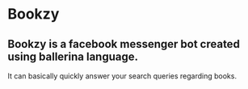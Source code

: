# Bookzy
Bookzy is a facebook messenger bot created using ballerina language.
--------------------------------------------------------------------
It can basically quickly answer your search queries regarding books. 
